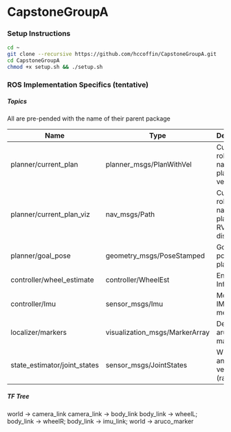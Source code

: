 # CapstoneGroupA

### Setup Instructions

```bash
cd ~
git clone --recursive https://github.com/hccoffin/CapstoneGroupA.git
cd CapstoneGroupA
chmod +x setup.sh && ./setup.sh
```

### ROS Implementation Specifics (tentative)

##### Topics
All are pre-pended with the name of their parent package

| Name                             | Type                           | Description                                     |
| -------------------------------- | ------------------------------ | ----------------------------------------------- |
| planner/current_plan             | planner_msgs/PlanWithVel       | Current robot navigation plan with vels         |
| planner/current_plan_viz         | nav_msgs/Path                  | Current robot navigation plan for RVIZ display  |
| planner/goal_pose                | geometry_msgs/PoseStamped      | Goal position: plan to here                     |
| controller/wheel_estimate        | controller/WheelEst            | Encoder Information                             |
| controller/Imu                   | sensor_msgs/Imu                | Most recent IMU message                         |
| localizer/markers                | visualization_msgs/MarkerArray | Detected aruco markers                          | 
| state_estimator/joint_states     | sensor_msgs/JointStates        | Wheel angles and velocities (radians)           |

##### TF Tree

world -> camera_link
camera_link -> body_link
body_link -> wheelL;
body_link -> wheelR;
body_link -> imu_link;
world -> aruco_marker

